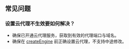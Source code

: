 ## 常见问题

### 设置云代理不生效要如何解决？

- 确保已开通云代理服务，获取到有效的代理端口与域名。
- 确保在 [createEngine](@createEngine) 前正确设置云代理，不支持中途修改。






